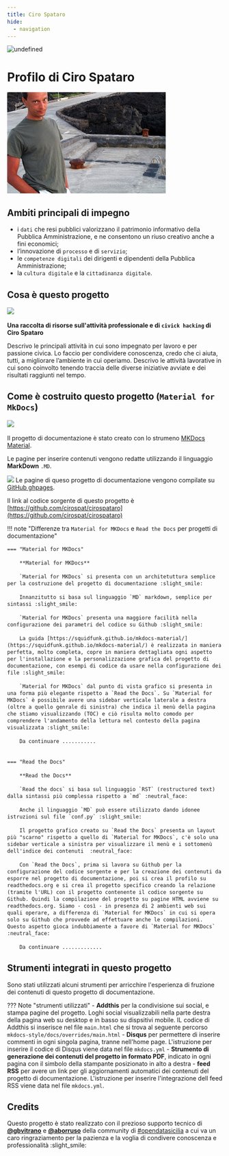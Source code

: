 ```yaml
---
title: Ciro Spataro 
hide:
  - navigation
---
```



<img alt="undefined" src="https://img.shields.io/github/last-commit/cirospat/cirospataro.svg?&label=ultimo aggiornamento"> 


# Profilo di Ciro Spataro
![](img/cirospataro.jpg) 


## Ambiti principali di impegno
- i `dati` che resi pubblici valorizzano il patrimonio informativo della Pubblica Amministrazione, e ne consentono un riuso creativo anche a fini economici;
- l’innovazione di `processo` e di `servizio`;
- le `competenze digitali` dei dirigenti e dipendenti della Pubblica Amministrazione;
- la `cultura digitale` e la `cittadinanza digitale`.

## Cosa è questo progetto
<img src="https://cirospat.readthedocs.io/it/latest/_images/index-cirospat_1.jpeg" width="160">

**Una raccolta di risorse sull'attività professionale e di `civick hacking` di Ciro Spataro**

Descrivo le principali attività in cui sono impegnato per lavoro e per passione civica. Lo faccio per condividere conoscenza, credo che ci aiuta, tutti, a migliorare l’ambiente in cui operiamo. Descrivo le attività lavorative in cui sono coinvolto tenendo traccia delle diverse iniziative avviate e dei risultati raggiunti nel tempo.


## Come è costruito questo progetto (`Material for MkDocs`)

![](https://raw.githubusercontent.com/cirospat/mkdocs-style/main/docs/img/logo2.png)

Il progetto di documentazione è stato creato con lo strumeno [MKDocs Material](https://squidfunk.github.io/mkdocs-material/getting-started/).

Le pagine per inserire contenuti vengono redatte utilizzando il linguaggio **MarkDown** `.MD`.

![](https://raw.githubusercontent.com/cirospat/newproject/master/docs/static/github.png) Le pagine di queso progetto di documentazione vengono compilate su [GitHub ghpages](https://squidfunk.github.io/mkdocs-material/publishing-your-site/#with-github-actions).

Il link al codice sorgente di questo progetto è [https://github.com/cirospat/cirospataro](https://github.com/cirospat/cirospataro)



!!! note "Differenze tra `Material for MKDocs` e `Read the Docs` per progetti di documentazione"

    === "Material for MKDocs"

        **Material for MKDocs** 

        `Material for MKDocs` si presenta con un architetuttura semplice per la costruzione del progetto di documentazione :slight_smile:
        
        Innanzitutto si basa sul linguaggio `MD` markdown, semplice per sintassi :slight_smile: 
        
        `Material for MKDocs` presenta una maggiore facilità nella configurazione dei parametri del codice su Github :slight_smile:
        
        La guida [https://squidfunk.github.io/mkdocs-material/](https://squidfunk.github.io/mkdocs-material/) è realizzata in maniera perfetta, molto completa, copre in maniera dettagliata ogni aspetto per l'installazione e la personalizzazione grafica del progetto di documentazione, con esempi di codice da usare nella configurazione dei file :slight_smile:
        
        `Material for MKDocs` dal punto di vista grafico si presenta in una forma più elegante rispetto a `Read the Docs`. Su `Material for MKDocs` è possibile avere una sidebar verticale laterale a destra (oltre a quello genrale di sinistra) che indica il menù della pagina che stiamo visualizzando (TOC) e ciò risulta molto comodo per comprendere l'andamento della lettura nel contesto della pagina visualizzata :slight_smile:
        
        Da continuare ........... 
        

    === "Read the Docs"

        **Read the Docs**

        `Read the docs` si basa sul linguaggio `RST` (restructured text) dalla sintassi più complessa rispetto a `md` :neutral_face: 
        
        Anche il linguaggio `MD` può essere utilizzato dando idonee istruzioni sul file `conf.py` :slight_smile: 
        
        Il progetto grafico creato su `Read the Docs` presenta un layout più "scarno" rispetto a quello di `Material for MKDocs`, c'è solo una sidebar verticale a sinistra per visualizzare il menù e i sottomenù dell'indice dei contenuti  :neutral_face: 
        
        Con `Read the Docs`, prima si lavora su Github per la configurazione del codice sorgente e per la creazione dei contenuti da esporre nel progetto di documentazione, poi si crea il profilo su readthedocs.org e si crea il progetto specifico creando la relazione (tramite l'URL) con il progetto contenente il codice sorgente su Github. Quindi la compilazione del progetto su pagine HTML avviene su readthedocs.org. Siamo - così - in presenza di 2 ambienti web sui quali operare, a differenza di `Material for MKDocs` in cui si opera solo su Github che provvede ad effettuare anche le compilazioni. Questo aspetto gioca indubbiamente a favore di `Material for MKDocs` :neutral_face:
        
        Da continuare .............

    
    
    

## Strumenti integrati in questo progetto
Sono stati utilizzati alcuni strumenti per arricchire l'esperienza di fruzione dei contenuti di questo progetto di documentazione.

??? Note "strumenti utilizzati"
    - **Addthis** per la condivisione sui social, e stampa pagine del progetto. Loghi social visualizzabili nella parte destra della pagina web su desktop e in basso su dispsitivi mobile. IL codice di Addthis si inserisce nel file `main.html` che si trova al seguente percorso `mkdocs-style/docs/overrides/main.html`
    - **Disqus** per permettere di inserire commenti in ogni singola pagina, tranne nell'home page. L'istruzione per inserire il codice di Disqus viene data nel file `mkdocs.yml` 
    - **Strumento di generazione dei contenuti del progetto in formato PDF**, indicato in ogni pagina con il simbolo della stampante posizionato in alto a destra
    - **feed RSS** per avere un link per gli aggiornamenti automatici dei contenuti del progetto di documentazione. L'istruzione per inserire l'integrazione dell feed RSS viene data nel file `mkdocs.yml`.



## Credits
Questo progetto è stato realizzato con il prezioso supporto tecnico di [**@gbvitrano**](https://github.com/gbvitrano) e [**@aborruso**](https://github.com/aborruso) della community di [#opendatasicilia](https://github.com/opendatasicilia) a cui va un caro ringraziamento per la pazienza e la voglia di condivere conoscenza e professionalità :slight_smile:
